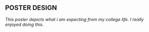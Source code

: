 ## POSTER DESIGN
*This poster depicts what i am expecting from my college life. I really enjoyed doing this.*
